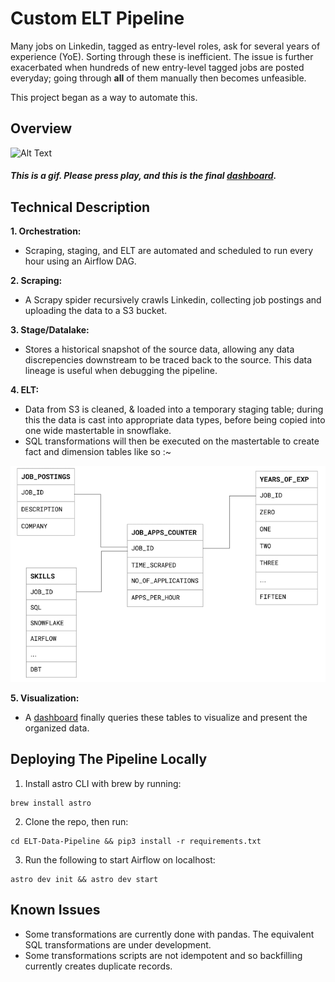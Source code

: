 # Custom ELT Pipeline

Many jobs on Linkedin, tagged as entry-level roles, ask for several years of experience (YoE). Sorting through these is inefficient. The issue is further exacerbated when hundreds of new entry-level tagged jobs are posted everyday; going through **all** of them manually then becomes unfeasible. 

This project began as a way to automate this.  

## Overview

![Alt Text](https://github.com/MubassirAhmed/ELT-Data-Pipeline/blob/main/include/Assets/ELT%20Pipeline.gif) 


#### *This is a gif. Please press play, and this is the final [dashboard](https://easy-bottles-grin-34-125-254-54.loca.lt).* 


## Technical Description

**1. Orchestration:**
* Scraping, staging, and ELT are automated and scheduled to run every hour using an Airflow DAG.

**2. Scraping:**
* A Scrapy spider recursively crawls Linkedin, collecting job postings and uploading the data to a S3 bucket.

**3. Stage/Datalake:** 
* Stores a historical snapshot of the source data, allowing any data discrepencies downstream to be traced back to the source. This data lineage is useful when debugging the pipeline. 

**4. ELT:**
* Data from S3 is cleaned, & loaded into a temporary staging table; during this the data is cast into appropriate data types, before being copied into one wide mastertable in snowflake. 
* SQL transformations will then be executed on the mastertable to create fact and dimension tables like so :~

![Alt Text](https://github.com/MubassirAhmed/ELT-Data-Pipeline/blob/main/include/Assets/Fact%20%26%20dimension%20tables.png) 

**5. Visualization:**  
* A [dashboard](https://github.com/MubassirAhmed/Dash) finally queries these tables to visualize and present the organized data.


## Deploying The Pipeline Locally  

1. Install astro CLI with brew by running:
```
brew install astro
```
2. Clone the repo, then run:
```
cd ELT-Data-Pipeline && pip3 install -r requirements.txt
```
3. Run the following to start Airflow on localhost:
```
astro dev init && astro dev start
```

## Known Issues
* Some transformations are currently done with pandas. The equivalent SQL transformations are under development.
* Some transformations scripts are not idempotent and so backfilling currently creates duplicate records.

